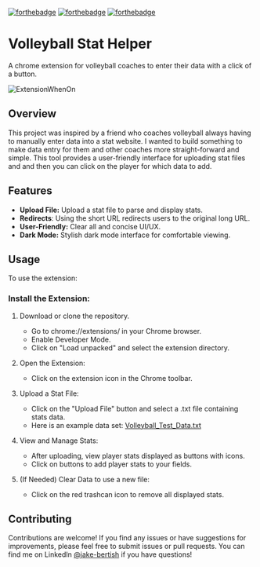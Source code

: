 
[![forthebadge](https://forthebadge.com/images/badges/uses-js.svg)](https://forthebadge.com)
[![forthebadge](https://forthebadge.com/images/badges/uses-html.svg)](https://forthebadge.com)
[![forthebadge](https://forthebadge.com/images/badges/uses-css.svg)](https://forthebadge.com)

# Volleyball Stat Helper

A chrome extension for volleyball coaches to enter their data with a click of a button.

![ExtensionWhenOn](https://github.com/user-attachments/assets/1cd2fecd-e487-4387-8dba-88314b33d96a)


## Overview

This project was inspired by a friend who coaches volleyball always having to manually enter data into a stat website. 
I wanted to build something to make data entry for them and other coaches more straight-forward and simple.
This tool provides a user-friendly interface for uploading stat files and and then you can click on the player for which data to add.

## Features

- **Upload File:** Upload a stat file to parse and display stats.
- **Redirects**: Using the short URL redirects users to the original long URL.
- **User-Friendly:** Clear all and concise UI/UX.
- **Dark Mode:** Stylish dark mode interface for comfortable viewing.

## Usage
To use the extension:

### Install the Extension:

  1. Download or clone the repository.
      - Go to chrome://extensions/ in your Chrome browser.
      - Enable Developer Mode.
      - Click on "Load unpacked" and select the extension directory.
        
  2. Open the Extension:

      - Click on the extension icon in the Chrome toolbar.
    
  3. Upload a Stat File:

      - Click on the "Upload File" button and select a .txt file containing stats data.
      - Here is an example data set: [Volleyball_Test_Data.txt](https://github.com/user-attachments/files/16059094/Volleyball_Test_Data.txt)

  4. View and Manage Stats:

      - After uploading, view player stats displayed as buttons with icons.
      - Click on buttons to add player stats to your fields.
  5. (If Needed) Clear Data to use a new file:

      - Click on the red trashcan icon to remove all displayed stats.
        
## Contributing
Contributions are welcome! If you find any issues or have suggestions for improvements, please feel free to submit issues or pull requests.
You can find me on LinkedIn [@jake-bertish](https://www.linkedin.com/in/jake-bertish/) if you have questions!

